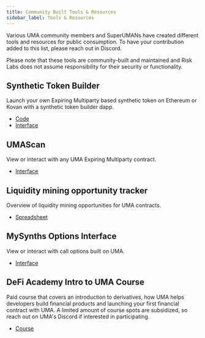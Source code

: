 ```yaml
---
title: Community Built Tools & Resources 
sidebar_label: Tools & Resources 
---
```


Various UMA community members and SuperUMANs have created different tools and resources for public consumption. To have your contribution added to this list, please reach out in Discord.

Please note that these tools are community-built and maintained and Risk Labs does not assume responsibility for their security or functionality. 

## Synthetic Token Builder

Launch your own Expiring Multiparty based synthetic token on Ethereum or Kovan with a synthetic token builder dapp.
- [Code](https://github.com/EdsonAlcala/synthetic-token-builder)
- [Interface](https://syntheticbuilder.xyz/)

## UMAScan

View or interact with any UMA Expiring Multiparty contract.
- [Interface](https://umascan.vercel.app/)

## Liquidity mining opportunity tracker

Overview of liquidity mining opportunities for UMA contracts.
- [Spreadsheet](https://docs.google.com/spreadsheets/d/1qU_G86H70aEhQ8_QAPyd7AzDwifimkHgC6xHaWcfnIY/edit?usp=sharing)

## MySynths Options Interface

View or interact with call options built on UMA.
- [Interface](https://mysynths.finance/)

##  DeFi Academy Intro to UMA Course

Paid course that covers an introduction to derivatives, how UMA helps developers build financial products and launching your first financial contract with UMA. A limited amount of course spots are subsidized, so reach out on UMA's Discord if interested in participating.
- [Course](https://www.defi-academy.com/courses/derivatives)
